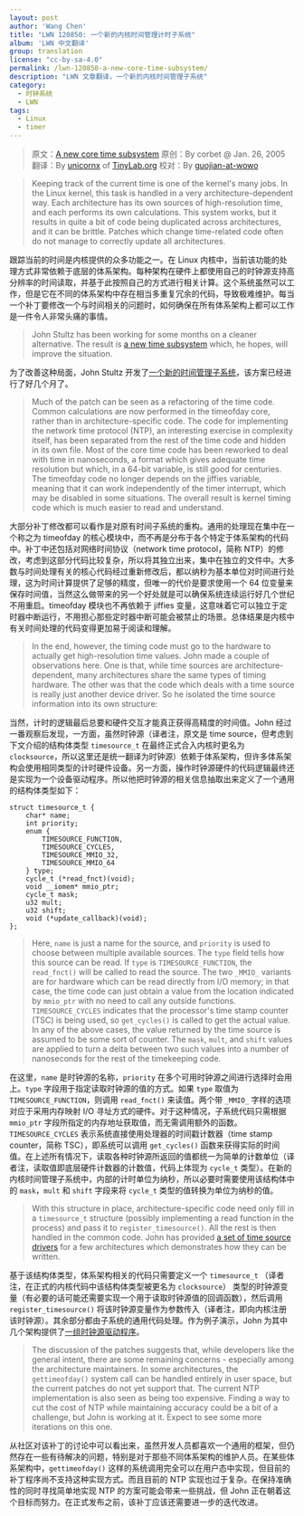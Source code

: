 ```yaml
---
layout: post
author: 'Wang Chen'
title: "LWN 120850: 一个新的内核时间管理计时子系统"
album: 'LWN 中文翻译'
group: translation
license: "cc-by-sa-4.0"
permalink: /lwn-120850-a-new-core-time-subsystem/
description: "LWN 文章翻译，一个新的内核时间管理子系统"
category:
  - 时钟系统
  - LWN
tags:
  - Linux
  - timer
---
```


> 原文：[A new core time subsystem](https://lwn.net/Articles/120850/)
> 原创：By corbet @ Jan. 26, 2005
> 翻译：By [unicornx](https://github.com/unicornx) of [TinyLab.org][1]
> 校对：By [guojian-at-wowo](https://github.com/guojian-at-wowo)

> Keeping track of the current time is one of the kernel's many jobs. In the Linux kernel, this task is handled in a very architecture-dependent way. Each architecture has its own sources of high-resolution time, and each performs its own calculations. This system works, but it results in quite a bit of code being duplicated across architectures, and it can be brittle. Patches which change time-related code often do not manage to correctly update all architectures.

跟踪当前的时间是内核提供的众多功能之一。在 Linux 内核中，当前该功能的处理方式非常依赖于底层的体系架构。每种架构在硬件上都使用自己的时钟源支持高分辨率的时间读取，并基于此按照自己的方式进行相关计算。这个系统虽然可以工作，但是它在不同的体系架构中存在相当多重复冗余的代码，导致极难维护。每当一个补丁要修改一个与时间相关的问题时，如何确保在所有体系架构上都可以工作是一件令人非常头痛的事情。

> John Stultz has been working for some months on a cleaner alternative. The result is [a new time subsystem](https://lwn.net/Articles/120588/) which, he hopes, will improve the situation.

为了改善这种局面，John Stultz 开发了[一个新的时间管理子系统](https://lwn.net/Articles/120588/)，该方案已经进行了好几个月了。

> Much of the patch can be seen as a refactoring of the time code. Common calculations are now performed in the timeofday core, rather than in architecture-specific code. The code for implementing the network time protocol (NTP), an interesting exercise in complexity itself, has been separated from the rest of the time code and hidden in its own file. Most of the core time code has been reworked to deal with time in nanoseconds, a format which gives adequate time resolution but which, in a 64-bit variable, is still good for centuries. The timeofday code no longer depends on the jiffies variable, meaning that it can work independently of the timer interrupt, which may be disabled in some situations. The overall result is kernel timing code which is much easier to read and understand.

大部分补丁修改都可以看作是对原有时间子系统的重构。通用的处理现在集中在一个称之为 timeofday 的核心模块中，而不再是分布于各个特定于体系架构的代码中。补丁中还包括对网络时间协议（network time protocol，简称 NTP）的修改，考虑到这部分代码比较复杂，所以将其独立出来，集中在独立的文件中。大多数与时间处理有关的核心代码经过重新修改后，都以纳秒为基本单位对时间进行处理，这为时间计算提供了足够的精度，但唯一的代价是要求使用一个 64 位变量来保存时间值，当然这么做带来的另一个好处就是可以确保系统连续运行好几个世纪不用重启。timeofday 模块也不再依赖于 jiffies 变量，这意味着它可以独立于定时器中断运行，不用担心那些定时器中断可能会被禁止的场景。总体结果是内核中有关时间处理的代码变得更加易于阅读和理解。

> In the end, however, the timing code must go to the hardware to actually get high-resolution time values. John made a couple of observations here. One is that, while time sources are architecture-dependent, many architectures share the same types of timing hardware. The other was that the code which deals with a time source is really just another device driver. So he isolated the time source information into its own structure:

当然，计时的逻辑最后总要和硬件交互才能真正获得高精度的时间值。John 经过一番观察后发现，一方面，虽然时钟源（译者注，原文是 time source，但考虑到下文介绍的结构体类型 `timesource_t` 在最终正式合入内核时更名为 `clocksource`，所以这里还是统一翻译为时钟源）依赖于体系架构，但许多体系架构会使用相同类型的计时硬件设备。另一方面，操作时钟源硬件的代码逻辑最终还是实现为一个设备驱动程序。所以他把时钟源的相关信息抽取出来定义了一个通用的结构体类型如下：

	struct timesource_t {
		char* name;
		int priority;
		enum {
			TIMESOURCE_FUNCTION,
			TIMESOURCE_CYCLES,
			TIMESOURCE_MMIO_32,
			TIMESOURCE_MMIO_64
		} type;
		cycle_t (*read_fnct)(void);
		void __iomem* mmio_ptr;
		cycle_t mask;
		u32 mult;
		u32 shift;
		void (*update_callback)(void);
	};

> Here, `name` is just a name for the source, and `priority` is used to choose between multiple available sources. The `type` field tells how this source can be read. If `type` is `TIMESOURCE_FUNCTION`, the `read_fnct()` will be called to read the source. The two `_MMIO_` variants are for hardware which can be read directly from I/O memory; in that case, the time code can just obtain a value from the location indicated by `mmio_ptr` with no need to call any outside functions. `TIMESOURCE_CYCLES` indicates that the processor's time stamp counter (TSC) is being used, so `get_cycles()` is called to get the actual value. In any of the above cases, the value returned by the time source is assumed to be some sort of counter. The `mask`, `mult`, and `shift` values are applied to turn a delta between two such values into a number of nanoseconds for the rest of the timekeeping code.

在这里，`name` 是时钟源的名称，`priority` 在多个可用时钟源之间进行选择时会用上。`type` 字段用于指定读取时钟源的值的方式。如果 `type` 取值为 `TIMESOURCE_FUNCTION`，则调用 `read_fnct()` 来读值。两个带 `_MMIO_` 字样的选项对应于采用内存映射 I/O 寻址方式的硬件。对于这种情况，子系统代码只需根据 `mmio_ptr` 字段所指定的内存地址获取值，而无需调用额外的函数。 `TIMESOURCE_CYCLES` 表示系统直接使用处理器的时间戳计数器（time stamp counter，简称 TSC），即系统可以调用 `get_cycles()` 函数来获得实际的时间值。在上述所有情况下，读取各种时钟源所返回的值都统一为简单的计数单位（译者注，读取值即底层硬件计数器的计数值，代码上体现为 `cycle_t` 类型）。在新的内核时间管理子系统中，内部的计时单位为纳秒，所以必要时需要使用该结构体中的 `mask`，`mult` 和 `shift` 字段来将 `cycle_t` 类型的值转换为单位为纳秒的值。

> With this structure in place, architecture-specific code need only fill in a `timesource_t` structure (possibly implementing a read function in the process) and pass it to `register_timesource()`. All the rest is then handled in the common code. John has provided [a set of time source drivers](https://lwn.net/Articles/120590/) for a few architectures which demonstrates how they can be written.

基于该结构体类型，体系架构相关的代码只需要定义一个 `timesource_t` （译者注，在正式的内核代码中该结构体类型被更名为 `clocksource`） 类型的时钟源变量（有必要的话可能还需要实现一个用于读取时钟源值的回调函数），然后调用 `register_timesource()` 将该时钟源变量作为参数传入（译者注，即向内核注册该时钟源）。其余部分都由子系统的通用代码处理。作为例子演示，John 为其中几个架构提供了[一组时钟源驱动程序](https://lwn.net/Articles/120590/)。

> The discussion of the patches suggests that, while developers like the general intent, there are some remaining concerns - especially among the architecture maintainers. In some architectures, the `gettimeofday()` system call can be handled entirely in user space, but the current patches do not yet support that. The current NTP implementation is also seen as being too expensive. Finding a way to cut the cost of NTP while maintaining accuracy could be a bit of a challenge, but John is working at it. Expect to see some more iterations on this one.

从社区对该补丁的讨论中可以看出来，虽然开发人员都喜欢一个通用的框架，但仍然存在一些有待解决的问题，特别是对于那些不同体系架构的维护人员。在某些体系架构中，`gettimeofday()` 这样的系统调用完全可以在用户态中实现，但目前的补丁程序尚不支持这种实现方式。而且目前的 NTP 实现也过于复杂。在保持准确性的同时寻找简单地实现 NTP 的方案可能会带来一些挑战，但 John 正在朝着这个目标而努力。在正式发布之前，该补丁应该还需要进一步的迭代改进。

[1]: http://tinylab.org
